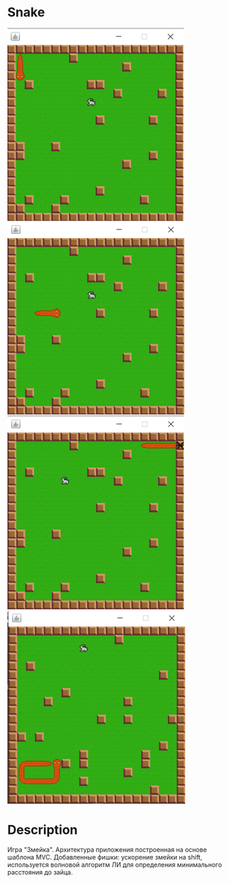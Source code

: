 # Snake
<img src="https://github.com/eduard1abdulmanov123/SnakeJavaMVC/blob/master/Screenshots/1.png">
<img src="https://github.com/eduard1abdulmanov123/SnakeJavaMVC/blob/master/Screenshots/2.png">
<img src="https://github.com/eduard1abdulmanov123/SnakeJavaMVC/blob/master/Screenshots/3.png">
<img src="https://github.com/eduard1abdulmanov123/SnakeJavaMVC/blob/master/Screenshots/4.png">

# Description
Игра "Змейка". Архитектура приложения построенная на основе шаблона MVC. Добавленные фишки: ускорение змейки на shift, используется волновой алгоритм ЛИ для определения минимального расстояния до зайца.
